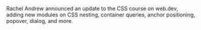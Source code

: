 Rachel Andrew announced an update to the CSS course on web.dev, adding new modules on CSS nesting, container queries, anchor positioning, popover, dialog, and more.

